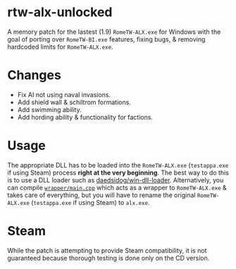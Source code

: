 # rtw-alx-unlocked
A memory patch for the lastest (1.9) `RomeTW-ALX.exe` for Windows with the goal of porting over `RomeTW-BI.exe` features, fixing bugs, & removing hardcoded limits for `RomeTW-ALX.exe`.

# Changes
* Fix AI not using naval invasions.
* Add shield wall & schiltrom formations.
* Add swimming ability.
* Add hording ability & functionality for factions.

# Usage
The appropriate DLL has to be loaded into the `RomeTW-ALX.exe` (`testappa.exe` if using Steam) process **right at the very beginning**. The best way to do this is to use a DLL loader such as [daedsidog/win-dll-loader](https://github.com/daedsidog/win-dll-loader).
Alternatively, you can compile [`wrapper/main.cpp`](https://github.com/daedsidog/rtw-alx-unlocked/blob/master/wrapper/main.cpp) which acts as a wrapper to `RomeTW-ALX.exe` & takes care of everything, but you will have to rename the original `RomeTW-ALX.exe` (`testappa.exe` if using Steam) to `alx.exe`.

# Steam
While the patch is attempting to provide Steam compatibility, it is not guaranteed because thorough testing is done only on the CD version.
